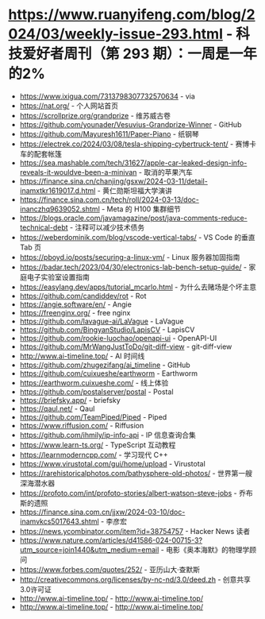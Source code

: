 # https://www.ruanyifeng.com/blog/2024/03/weekly-issue-293.html - 科技爱好者周刊（第 293 期）：一周是一年的2%

- https://www.ixigua.com/7313798307732570634 - via
- https://nat.org/ - 个人网站首页
- https://scrollprize.org/grandprize - 维苏威古卷
- https://github.com/younader/Vesuvius-Grandprize-Winner - GitHub
- https://github.com/Mayuresh1611/Paper-Piano - 纸钢琴
- https://electrek.co/2024/03/08/tesla-shipping-cybertruck-tent/ - 赛博卡车的配套帐篷
- https://sea.mashable.com/tech/31627/apple-car-leaked-design-info-reveals-it-wouldve-been-a-minivan - 取消的苹果汽车
- https://finance.sina.cn/chanjing/gsxw/2024-03-11/detail-inamxtkr1619017.d.html - 黄仁勋斯坦福大学演讲
- https://finance.sina.com.cn/tech/roll/2024-03-13/doc-inanczhq9639052.shtml - Meta 的 H100 集群细节
- https://blogs.oracle.com/javamagazine/post/java-comments-reduce-technical-debt - 注释可以减少技术债务
- https://weberdominik.com/blog/vscode-vertical-tabs/ - VS Code 的垂直 Tab 页
- https://pboyd.io/posts/securing-a-linux-vm/ - Linux 服务器加固指南
- https://badar.tech/2023/04/30/electronics-lab-bench-setup-guide/ - 家庭电子实验室设置指南
- https://easylang.dev/apps/tutorial_mcarlo.html - 为什么去赌场是个坏主意
- https://github.com/candiddev/rot - Rot
- https://angie.software/en/ - Angie
- https://freenginx.org/ - free nginx
- https://github.com/lavague-ai/LaVague - LaVague
- https://github.com/BingyanStudio/LapisCV - LapisCV
- https://github.com/rookie-luochao/openapi-ui - OpenAPI-UI
- https://github.com/MrWangJustToDo/git-diff-view - git-diff-view
- http://www.ai-timeline.top/ - AI 时间线
- https://github.com/zhugezifang/ai_timeline - GitHub
- https://github.com/cuixueshe/earthworm - Earthworm
- https://earthworm.cuixueshe.com/ - 线上体验
- https://github.com/postalserver/postal - Postal
- https://briefsky.app/ - briefsky
- https://qaul.net/ - Qaul
- https://github.com/TeamPiped/Piped - Piped
- https://www.riffusion.com/ - Riffusion
- https://github.com/ihmily/ip-info-api - IP 信息查询合集
- https://www.learn-ts.org/ - TypeScript 互动教程
- https://learnmoderncpp.com/ - 学习现代 C++
- https://www.virustotal.com/gui/home/upload - Virustotal
- https://rarehistoricalphotos.com/bathysphere-old-photos/ - 世界第一艘深海潜水器
- https://profoto.com/int/profoto-stories/albert-watson-steve-jobs - 乔布斯的遗照
- https://finance.sina.com.cn/jjxw/2024-03-10/doc-inamvkcs5017643.shtml - 李彦宏
- https://news.ycombinator.com/item?id=38754757 - Hacker News 读者
- https://www.nature.com/articles/d41586-024-00715-3?utm_source=join1440&utm_medium=email - 电影《奥本海默》的物理学顾问
- https://www.forbes.com/quotes/252/ - 亚历山大·查默斯
- http://creativecommons.org/licenses/by-nc-nd/3.0/deed.zh - 创意共享3.0许可证
- http://www.ai-timeline.top/ - http://www.ai-timeline.top/
- http://www.ai-timeline.top/ - http://www.ai-timeline.top/